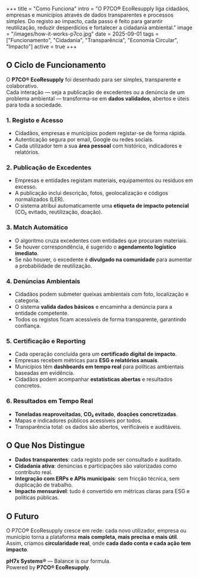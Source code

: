 +++
title = "Como Funciona"
intro = "O P7CO® EcoResupply liga cidadãos, empresas e municípios através de dados transparentes e processos simples. Do registo ao impacto, cada passo é feito para garantir reutilização, reduzir desperdícios e fortalecer a cidadania ambiental."
image = "/images/how-it-works-p7co.jpg"
date = 2025-09-01
tags = ["Funcionamento", "Cidadania", "Transparência", "Economia Circular", "Impacto"]
active = true
+++

## O Ciclo de Funcionamento
O **P7CO® EcoResupply** foi desenhado para ser simples, transparente e colaborativo.  
Cada interação — seja a publicação de excedentes ou a denúncia de um problema ambiental — transforma-se em **dados validados**, abertos e úteis para toda a sociedade.

### 1. Registo e Acesso
- Cidadãos, empresas e municípios podem registar-se de forma rápida.  
- Autenticação segura por email, Google ou redes sociais.  
- Cada utilizador tem a sua **área pessoal** com histórico, indicadores e relatórios.

### 2. Publicação de Excedentes
- Empresas e entidades registam materiais, equipamentos ou resíduos em excesso.  
- A publicação inclui descrição, fotos, geolocalização e códigos normalizados (LER).  
- O sistema atribui automaticamente uma **etiqueta de impacto potencial** (CO₂ evitado, reutilização, doação).

### 3. Match Automático
- O algoritmo cruza excedentes com entidades que procuram materiais.  
- Se houver correspondência, é sugerido o **agendamento logístico imediato**.  
- Se não houver, o excedente é **divulgado na comunidade** para aumentar a probabilidade de reutilização.

### 4. Denúncias Ambientais
- Cidadãos podem submeter queixas ambientais com foto, localização e categoria.  
- O sistema **valida dados básicos** e encaminha a denúncia para a entidade competente.  
- Todos os registos ficam acessíveis de forma transparente, garantindo confiança.

### 5. Certificação e Reporting
- Cada operação concluída gera um **certificado digital de impacto**.  
- Empresas recebem métricas para **ESG e relatórios anuais**.  
- Municípios têm **dashboards em tempo real** para políticas ambientais baseadas em evidência.  
- Cidadãos podem acompanhar **estatísticas abertas** e resultados concretos.

### 6. Resultados em Tempo Real
- **Toneladas reaproveitadas**, **CO₂ evitado**, **doações concretizadas**.  
- Mapas e indicadores públicos acessíveis por todos.  
- Transparência total: os dados são abertos, verificáveis e auditáveis.

## O Que Nos Distingue
- **Dados transparentes**: cada registo pode ser consultado e auditado.  
- **Cidadania ativa**: denúncias e participações são valorizadas como contributo real.  
- **Integração com ERPs e APIs municipais**: sem fricção técnica, sem duplicação de trabalho.  
- **Impacto mensurável**: tudo é convertido em métricas claras para ESG e políticas públicas.  

## O Futuro
O P7CO® EcoResupply cresce em rede: cada novo utilizador, empresa ou município torna a plataforma **mais completa, mais precisa e mais útil**.  
Assim, criamos **circularidade real**, onde **cada dado conta e cada ação tem impacto**.

**pH7x Systems®** — Balance is our formula.  
Powered by **P7CO® EcoResupply**.
